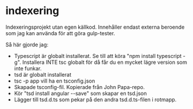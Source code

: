 # indexering
Indexeringsprojekt utan egen källkod. Innehåller endast externa beroende som jag kan använda för att göra gulp-tester.

Så här gjorde jag:
- Typescript är globalt installerat. Se till att köra "npm install typescript -g".
Installera INTE tsc globalt för då får du en mycket lägre version som inte funkar.
- tsd är globalt installerat
- tsc -p app vill ha en tsconfig.json
- Skapade tsconfig-fil. Kopierade från John Papa-repo.
- Kör "tsd install angular --save" som skapar en tsd.json
- Lägger till tsd.d.ts som pekar på den andra tsd.d.ts-filen i rotmapp.
